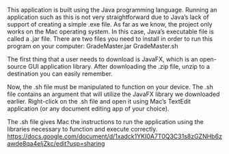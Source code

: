 This application is built using the Java programming language. Running an application such as this is not very straightforward due to Java’s lack of support of creating a simple .exe file. As far as we know, the project only works on the Mac operating system. In this case, Java’s executable file is called a .jar file. There are two files you need to install in order to run this program on your computer: GradeMaster.jar GradeMaster.sh

The first thing that a user needs to download is JavaFX, which is an open-source GUI application library. After downloading the .zip file, unzip to a destination you can easily remember.

Now, the .sh file must be manipulated to function on your device. The .sh file contains an argument that will utilize the JavaFX library we downloaded earlier. Right-click on the .sh file and open it using Mac’s TextEdit application (or any document editing app of your choice).

The .sh file gives Mac the instructions to run the application using the libraries necessary to function and execute correctly.
https://docs.google.com/document/d/1xadck1YKI0A7T0Q3C31s8zGZNHb6zawde8qa4eljZkc/edit?usp=sharing
